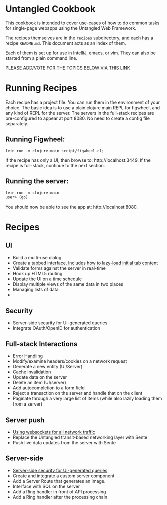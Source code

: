 # Untangled Cookbook

This cookbook is intended to cover use-cases of how to do common tasks for single-page webapps using the 
Untangled Web Framework.

The recipes themselves are in the `recipes` subdirectory, and each has a recipe `README.md`. This document
acts as an index of them.

Each of them is set up for use in IntelliJ, emacs, or vim. They can also be started from a plain command line.

[PLEASE ADD/VOTE FOR THE TOPICS BELOW VIA THIS LINK](https://github.com/untangled-web/untangled-cookbook/wiki)

# Running Recipes

Each recipe has a project file. You can run them in the environment of your choice. The basic idea is to use a 
plain clojure main REPL for figwheel, and any kind of REPL for the server. The servers in the full-stack recipes
are pre-configured to appear at port 8080. No need to create a config file separately.

## Running Figwheel:

```
lein run -m clojure.main script/figwheel.clj
```

If the recipe has only a UI, then browse to: http://localhost:3449. If
the recipe is full-stack, continue to the next section.

## Running the server:

```
lein run -m clojure.main
user> (go)
```

You should now be able to see the app at: http://localhost:8080.

# Recipes

## UI

- Build a multi-use dialog
- [Create a tabbed interface. Includes how to lazy-load initial tab content](recipes/tabbed-interface)
- Validate forms against the server in real-time
- Hook up HTML5 routing
- Update the UI on a time schedule
- Display multiple views of the same data in two places
- Managing lists of data
- 

## Security 

- Server-side security for UI-generated queries
- Integrate OAuth/OpenID for authentication

## Full-stack Interactions

- [Error Handling](recipes/error-handling)
- Modify/examine headers/cookies on a network request
- Generate a new entity (UI/Server)
- Cache invalidation
- Update data on the server
- Delete an item (UI/server)
- Add autocompletion to a form field
- Reject a transaction on the server and handle that on the client
- Paginate through a very large list of items (while also lazily loading them from a server)

## Server push

- [Using websockets for all network traffic](recipes/websockets)
- Replace the Untangled transit-based networking layer with Sente
- Push live data updates from the server with Sente

## Server-side

- [Server-side security for UI-generated queries](recipes/server-query-security)
- Create and integrate a custom server component
- Add a Server Route that generates an image.
- Interface with SQL on the server
- Add a Ring handler in front of API processing
- Add a Ring handler after the processing chain

